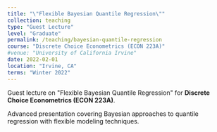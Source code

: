```yaml
---
title: "\"Flexible Bayesian Quantile Regression\""
collection: teaching
type: "Guest Lecture"
level: "Graduate"
permalink: /teaching/bayesian-quantile-regression
course: "Discrete Choice Econometrics (ECON 223A)"
#venue: "University of California Irvine"
date: 2022-02-01
location: "Irvine, CA"
terms: "Winter 2022"
---
```


Guest lecture on "Flexible Bayesian Quantile Regression" for **Discrete Choice Econometrics (ECON 223A)**.

Advanced presentation covering Bayesian approaches to quantile regression with flexible modeling techniques.
